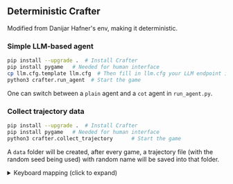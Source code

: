 ## Deterministic Crafter
Modified from Danijar Hafner's env, making it deterministic. 

### Simple LLM-based agent
```sh
pip install --upgrade .  # Install Crafter
pip install pygame   # Needed for human interface
cp llm.cfg.template llm.cfg  # Then fill in llm.cfg your LLM endpoint info; don't worry, there's a git ignore
python3 crafter.run_agent  # Start the game
```
One can switch between a `plain` agent and a `cot` agent in `run_agent.py`.

### Collect trajectory data
```sh
pip install --upgrade .  # Install Crafter
pip install pygame   # Needed for human interface
python3 crafter.collect_trajectory      # Start the game
```
A `data` folder will be created, after every game, a trajectory file (with the random seed being used) with random name will be saved into that folder. 

<details>
<summary>Keyboard mapping (click to expand)</summary>

| Key | Action |
| :-: | :----- |
| WASD | Move around |
| SPACE| Collect material, drink from lake, hit creature |
| TAB | Sleep |
| T | Place a table |
| R | Place a rock |
| F | Place a furnace |
| P | Place a plant |
| 1 | Craft a wood pickaxe |
| 2 | Craft a stone pickaxe |
| 3 | Craft an iron pickaxe |
| 4 | Craft a wood sword |
| 5 | Craft a stone sword |
| 6 | Craft an iron sword |

</details>

